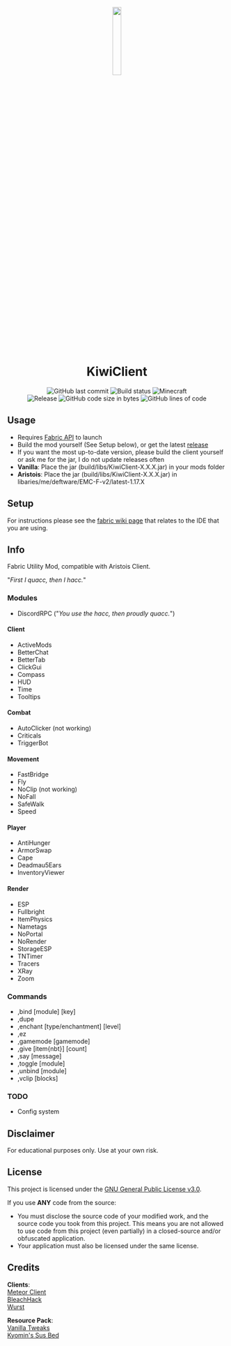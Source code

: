<p align="center">
<img src="https://cdn.discordapp.com/emojis/783170477115965480.gif?v=1" width="20%"/>
</p>

<h1 align="center">KiwiClient</h1>

<div align="center">
    <img src="https://img.shields.io/github/last-commit/TangyKiwi/KiwiClient" alt="GitHub last commit"/>
    <img src="https://img.shields.io/github/workflow/status/TangyKiwi/KiwiClient/build" alt="Build status"/>
    <img src="https://img.shields.io/badge/MC-1.17.X-brightgreen.svg" alt="Minecraft"/>
    <br>
    <img src="https://img.shields.io/github/v/release/TangyKiwi/KiwiClient.svg" alt="Release"/>
    <img src="https://img.shields.io/github/languages/code-size/TangyKiwi/KiwiClient" alt="GitHub code size in bytes"/>
    <img src="https://tokei.rs/b1/github/TangyKiwi/KiwiClient" alt="GitHub lines of code"/>
    <br>
</div>


## Usage
- Requires [Fabric API](https://www.curseforge.com/minecraft/mc-mods/fabric-api/files) to launch
- Build the mod yourself (See Setup below), or get the latest [release](https://github.com/TangyKiwi/KiwiClient/releases)
- If you want the most up-to-date version, please build the client yourself or ask me for the jar, I do not update releases often
- **Vanilla**: Place the jar (build/libs/KiwiClient-X.X.X.jar) in your mods folder
- **Aristois**: Place the jar (build/libs/KiwiClient-X.X.X.jar) in libaries/me/deftware/EMC-F-v2/latest-1.17.X

## Setup

For instructions please see the [fabric wiki page](https://fabricmc.net/wiki/tutorial:setup) that relates to the IDE that you are using.

## Info

Fabric Utility Mod, compatible with Aristois Client.

"_First I quacc, then I hacc._"

### Modules

- DiscordRPC ("_You use the hacc, then proudly quacc._")

#### Client
- ActiveMods
- BetterChat
- BetterTab
- ClickGui
- Compass
- HUD
- Time
- Tooltips

#### Combat
- AutoClicker (not working)
- Criticals
- TriggerBot

#### Movement
- FastBridge 
- Fly
- NoClip (not working)
- NoFall
- SafeWalk
- Speed

#### Player
- AntiHunger
- ArmorSwap
- Cape
- Deadmau5Ears
- InventoryViewer

#### Render
- ESP
- Fullbright
- ItemPhysics
- Nametags
- NoPortal
- NoRender
- StorageESP
- TNTimer
- Tracers
- XRay
- Zoom

### Commands
- ,bind [module] [key]
- ,dupe
- ,enchant [type/enchantment] [level]
- ,ez
- ,gamemode [gamemode]
- ,give [item{nbt}] [count]
- ,say [message]
- ,toggle [module]
- ,unbind [module]
- ,vclip [blocks]

### TODO
- Config system

## Disclaimer

For educational purposes only. Use at your own risk.

## License

This project is licensed under the [GNU General Public License v3.0](https://www.gnu.org/licenses/gpl-3.0.en.html).

If you use **ANY** code from the source:
- You must disclose the source code of your modified work, and the source code you took from this project. This means you are not allowed to use code from this project (even partially) in a closed-source and/or obfuscated application.
- Your application must also be licensed under the same license.


## Credits
**Clients**:  
[Meteor Client](https://github.com/MeteorDevelopment/meteor-client)  
[BleachHack](https://github.com/BleachDrinker420/BleachHack)  
[Wurst](https://github.com/Wurst-Imperium/Wurst7)  

**Resource Pack**:  
[Vanilla Tweaks](https://vanillatweaks.net/picker/resource-packs/)  
[Kyomin's Sus Bed](https://www.mediafire.com/file/xero5355lcpa48e/%2521_%25C2%25A74Bedless_Noob_%25C2%25A7b200k_%255B128x%255D.zip/file)
